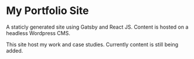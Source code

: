 <div>
  <h1>My Portfolio Site</h1>
  <p>
    A staticly generated site using Gatsby and React JS.
    Content is hosted on a headless Wordpress CMS.
  </p>
  <p>
    This site host my work and case studies. 
    Currently content is still being added.
  </p>
  </div>

